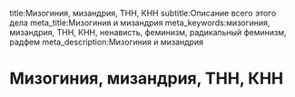 title:Мизогиния, мизандрия, ТНН, КНН
subtitle:Описание всего этого дела
meta_title:Мизогиния и мизандрия
meta_keywords:мизогиния, мизандрия, ТНН, КНН, ненависть, феминизм, радикальный феминизм, радфем
meta_description:Мизогиния и мизандрия

# Мизогиния, мизандрия, ТНН, КНН

